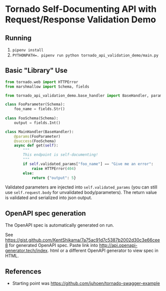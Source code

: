 # Tornado Self-Documenting API with Request/Response Validation Demo

## Running

1. `pipenv install`
2. `PYTHONPATH=. pipenv run python tornado_api_validation_demo/main.py`

## Basic "Library" Use

```python
from tornado.web import HTTPError
from marshmallow import Schema, fields

from tornado_api_validation_demo.base_handler import BaseHandler, params, success

class FooParameter(Schema):
    foo_name = fields.Str()
    
class FooSchema(Schema):
    output = fields.Int()

class MainHandler(BaseHandler):
    @params(FooParameter)
    @success(FooSchema)
    async def get(self):
        """
        This endpoint is self-documenting!
        """
        if self.validated_params["foo_name"] == "Give me an error":
            raise HTTPError(404)
        else:
            return {"output": 5}
```

Validated parameters are injected into `self.validated_params` (you can 
still use `self.request.body` for unvalidated body/parameters). The return 
value is validated and serialized into json output.

## OpenAPI spec generation

The OpenAPI spec is automatically generated on run.

See https://gist.github.com/KentShikama/7a75ac91d7c5387b2002d30c3e66cee8 for 
generated OpenAPI spec. Paste link into http://api.openapi-generator.tech/index.
html or a different OpenAPI generator to view spec in HTML.

## References

- Starting point was https://github.com/juhoen/tornado-swagger-example

